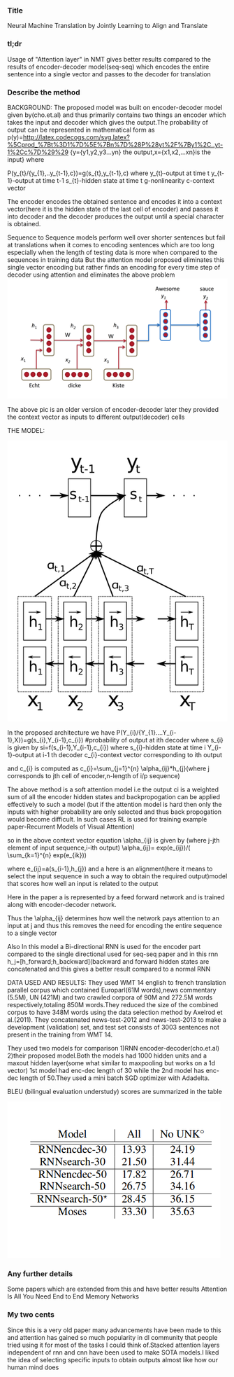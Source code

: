 ### Title

Neural Machine Translation by Jointly Learning to Align and Translate

### tl;dr

Usage of "Attention layer" in NMT gives better results compared to the results of encoder-decoder model(seq-seq) which encodes the entire sentence into a single vector and passes to the decoder for translation 

### Describe the method

BACKGROUND:
The proposed model was built on encoder-decoder model given by(cho.et.al) and thus primarily contains two things an encoder which takes the input and decoder which gives the output.The probability of output can be represented in mathematical form as
                                    p(y)=http://latex.codecogs.com/svg.latex?%5Cprod_%7Bt%3D1%7D%5E%7Bn%7D%28P%28yt%2F%7By1%2C..yt-1%2Cc%7D%29%29 {y={y1,y2,y3...yn} the output,x={x1,x2,...xn}is the input}
where
   
   P(y_{t}/{y_{1},..y_{t-1},c})=g(s_{t},y_{t-1},c) where y_{t}-output at time t
                                              y_{t-1}-output at time t-1
                                              s_{t}-hidden state at time t
                                              g-nonlinearity
                                              c-context vector

The encoder encodes the obtained sentence and encodes it into a context vector(here it is the hidden state of the last cell of encoder) and passes it into decoder and the decoder produces the output until a special character is obtained.

Sequence to Sequence models perform well over shorter sentences but fail at translations when it comes to encoding sentences which are too long especially when the length of testing data is more when compared to the sequences in training data But the attention model proposed eliminates this single vector encoding but rather finds an encoding for every time step of decoder using attention and eliminates the above problem  
![alt text](https://raw.githubusercontent.com/coffeelover12111997/randomfiles/master/seq2seq.png)

The above pic is an older version of encoder-decoder later they provided the context vector as inputs to different output(decoder) cells

THE MODEL:

![alt text](https://raw.githubusercontent.com/coffeelover12111997/randomfiles/master/attentionNMT.png)    

In the proposed architecture we have 
                            P(Y_{i}/{Y_{1}....Y_{i-1},X})=g(s_{i},Y_{i-1},c_{i}) #probability of output at ith decoder
where s_{i} is given by 
                            si=f(s_{i-1},Y_{i-1},c_{i}) where s_{i}-hidden state at time i
                                                      Y_{i-1}-output at i-1 th decoder
                                                      c_{i}-context vector corresponding to ith output

and c_{i} is computed as  c_{i}=\sum_{j=1}^{n} \alpha_{ij}*h_{j}(where j corresponds to jth cell of encoder,n-length of i/p sequence)

The above method is a soft attention model i.e the output ci is a weighted sum of all the encoder hidden states and backpropogation can be applied effectively to such a model (but if the attention model is hard then only the inputs with higher probability are only selected and thus back propogation would become difficult. In such cases RL is used for training
example paper-Recurrent Models of Visual Attention)

so in the above context vector equation \alpha_{ij} is given by             (where j-jth element of input sequence,i-ith output)
                                \alpha_{ij}= exp(e_{ij})/( \sum_{k=1}^{n} exp(e_{ik}))

where e_{ij}=a(s_{i-1},h_{j}) and a here is an alignment(here it means to select the input sequence in such a way to obtain the  required output)model that scores how well an input is related to the output

Here in the paper a is represented by a feed forward network and is trained along with encoder-decoder network.

Thus the \alpha_{ij} determines how well the network pays attention to an input at j and thus this removes the need for encoding the entire sequence to a single vector

Also In this model a Bi-directional RNN is used for the encoder part compared to the single directional used for seq-seq paper
and in this rnn h_j=[h_forward;h_backward](backward and forward hidden states are concatenated and this gives a better result compared to a normal RNN


DATA USED AND RESULTS:
They used WMT 14 english to french translation parallel corpus which contained Europarl(61M words),news commentary (5.5M),   UN (421M) and two crawled corpora of 90M and 272.5M words respectively,totaling 850M words.They reduced the size of
the combined corpus to have 348M words using the data selection method by Axelrod et al.(2011).
They concatenated news-test-2012 and news-test-2013 to make a development (validation) set, and test set consists of 3003 sentences not present in the training from WMT 14.

They used two models for comparison 1)RNN encoder-decoder(cho.et.al) 2)their proposed model.Both the models had 1000 hidden units and a maxout hidden layer(some what similar to maxpooling but works on a 1d vector) 1st model had enc-dec length of 30 while the 2nd model has enc-dec length of 50.They used a mini batch SGD optimizer with Adadelta.

BLEU (bilingual evaluation understudy) scores are summarized in the table

![alt text](https://raw.githubusercontent.com/coffeelover12111997/randomfiles/master/results.png)
                




### Any further details
Some papers which are extended from this and have better results
Attention Is All You Need
End to End Memory Networks 

### My two cents

Since this is a very old paper many advancements have been made to this and attention has gained so much popularity in dl community that people tried using it for most of the tasks I could think of.Stacked attention layers independent of rnn and cnn have been used to make SOTA models.I liked the idea of selecting specific inputs to obtain outputs almost like how our human mind does  
